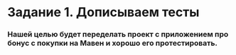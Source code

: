 # Задание 1. Дописываем тесты

### Нашей целью будет переделать проект с приложением про бонус с покупки на Мавен и хорошо его протестировать.